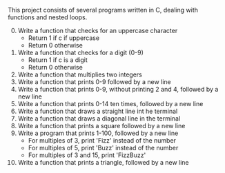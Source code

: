 This project consists of several programs written in C, dealing with functions and nested loops.

0. Write a function that checks for an uppercase character
   * Return 1 if c if uppercase
   * Return 0 otherwise
1. Write a function that checks for a digit (0-9)
   * Return 1 if c is a digit
   * Return 0 otherwise
2. Write a function that multiplies two integers
3. Write a function that prints 0-9 followed by a new line
4. Write a function that prints 0-9, without printing 2 and 4, followed by a new line
5. Write a function that prints 0-14 ten times, followed by a new line
6. Write a function that draws a straight line int he terminal
7. Write a function that draws a diagonal line in the terminal
8. Write a function that prints a square followed by a new line
9. Write a program that prints 1-100, followed by a new line
   * For multiples of 3, print 'Fizz' instead of the number
   * For multiples of 5, print 'Buzz' instead of the number
   * For multiples of 3 and 15, print 'FizzBuzz'
10. Write a function that prints a triangle, followed by a new line